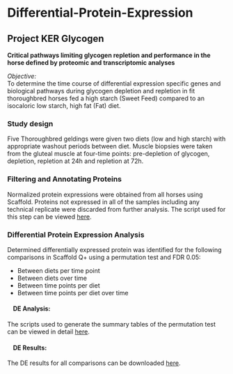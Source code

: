 # Differential-Protein-Expression
## Project KER Glycogen

**Critical pathways limiting glycogen repletion and performance in the horse defined by
proteomic and transcriptomic analyses**

*Objective:*  
To determine the time course of differential expression specific genes and biological pathways during
glycogen depletion and repletion in fit thoroughbred horses fed a high starch (Sweet Feed) compared to an
isocaloric low starch, high fat (Fat) diet. 

### Study design
Five Thoroughbred geldings were given two diets (low and high starch) with appropriate washout periods between diet. 
Muscle biopsies were taken from the gluteal muscle at four-time points: pre-depletion of glycogen, depletion, repletion at 24h and repletion at 72h. 

### Filtering and Annotating Proteins
Normalized protein expressions were obtained from all horses using Scaffold. Proteins not expressed in all of the samples including any technical replicate were discarded from further analysis. The script used for this step can be viewed [here](https://htmlpreview.github.io/?https://github.com/NMDL-MSU/Differential-Protein-Expression/blob/master/KER_Glycogen/Annotate_Proteins/AnnotateProteins.html).

### Differential Protein Expression Analysis
Determined differentially expressed protein was identified for the following comparisons in Scaffold Q+ using a permutation test and FDR 0.05:  
* Between diets per time point  
* Between diets over time  
* Between time points per diet  
* Between time points per diet over time  

#### &nbsp;&nbsp;&nbsp;&nbsp;DE Analysis:
The scripts used to generate the summary tables of the permutation test can be viewed in detail [here](https://htmlpreview.github.io/?https://github.com/NMDL-MSU/Differential-Protein-Expression/blob/master/KER_Glycogen/Permutation_Test/Summary_Results.html).

#### &nbsp;&nbsp;&nbsp;&nbsp;DE Results:
The DE results for all comparisons can be downloaded [here](https://github.com/NMDL-MSU/Differential-Protein-Expression/blob/master/KER_Glycogen/Permutation_Test/Results_DE_Proteins.xlsx?raw=true).


